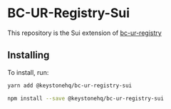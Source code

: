 # BC-UR-Registry-Sui

This repository is the Sui extension of [bc-ur-registry](https://github.com/KeystoneHQ/ur-registry)

## Installing

To install, run:

```bash
yarn add @keystonehq/bc-ur-registry-sui
```

```bash
npm install --save @keystonehq/bc-ur-registry-sui
```
